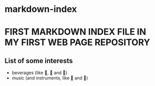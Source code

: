 # markdown-index
# FIRST MARKDOWN INDEX FILE IN MY FIRST WEB PAGE REPOSITORY

## List of some interests

- beverages (like :tumbler_glass:, :beer: and :wine_glass:)
- music (and instruments, like :guitar: and :musical_keyboard:)


